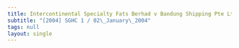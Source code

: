 ```yaml
---
title: Intercontinental Specialty Fats Berhad v Bandung Shipping Pte Ltd and Others
subtitle: "[2004] SGHC 1 / 02\_January\_2004"
tags: null
layout: single
---
```


